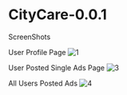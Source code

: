 # CityCare-0.0.1
ScreenShots

User Profile Page
![1](https://github.com/kartikindalkar/CityCare-0.0.1/assets/13980931/498932b6-0cf5-4d40-adbc-4b50fc1a2ca7)

User Posted Single Ads Page
![3](https://github.com/kartikindalkar/CityCare-0.0.1/assets/13980931/56f14027-d346-4365-a388-2cbc7feab127)

All Users Posted Ads
![4](https://github.com/kartikindalkar/CityCare-0.0.1/assets/13980931/3e8be585-50d3-4a9a-a389-c2b5ed9672fc)




